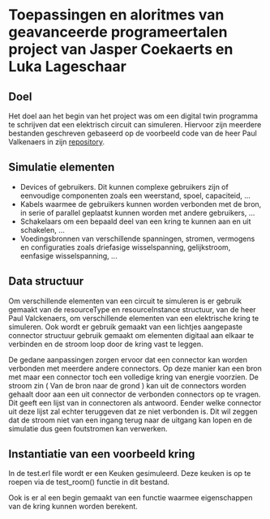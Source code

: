 # Toepassingen en aloritmes van geavanceerde programeertalen project van Jasper Coekaerts en Luka Lageschaar
## Doel
Het doel aan het begin van het project was om een digital twin programma te schrijven dat een elektrisch circuit can simuleren. Hiervoor zijn meerdere bestanden geschreven gebaseerd op de voorbeeld code van de heer Paul Valkenaers in zijn [repository](https://github.com/ValckenaersPaul/TAGP).
## Simulatie elementen
* Devices of gebruikers. Dit kunnen complexe gebruikers zijn of eenvoudige componenten zoals een weerstand, spoel, capaciteid, ... 
* Kabels waarmee de gebruikers kunnen worden verbonden met de bron, in serie of parallel geplaatst kunnen worden met andere gebruikers, ...
* Schakelaars om een bepaald deel van een kring te kunnen aan en uit schakelen, ...
* Voedingsbronnen van verschillende spanningen, stromen, vermogens en configuraties zoals driefasige wisselspanning, gelijkstroom, eenfasige wisselspanning, ...
## Data structuur
Om verschillende elementen van een circuit te simuleren is er gebruik gemaakt van de resourceType en resourceInstance structuur, van de heer Paul Valckenaers, om verschillende elementen van een elektrische kring te simuleren. Ook wordt er gebruik gemaakt van een lichtjes aangepaste connector structuur gebruik gemaakt om elementen digitaal aan elkaar te verbinden en de stroom loop door de kring vast te leggen. 

De gedane aanpassingen zorgen ervoor dat een connector kan worden verbonden met meerdere andere connectors. Op deze manier kan een bron met maar een connector toch een volledige kring van energie voorzien. De stroom zin ( Van de bron naar de grond ) kan uit de connectors worden gehaalt door aan een uit connector de verbonden connectors op te vragen. Dit geeft een lijst van in connectoren als antwoord. Eender welke connector uit deze lijst zal echter teruggeven dat ze niet verbonden is. Dit wil zeggen dat de stroom niet van een ingang terug naar de uitgang kan lopen en de simulatie dus geen foutstromen kan verwerken. 
## Instantiatie van een voorbeeld kring
In de test.erl file wordt er een Keuken gesimuleerd. Deze keuken is op te roepen via de test_room() functie in dit bestand. 

Ook is er al een begin gemaakt van een functie waarmee eigenschappen van de kring kunnen worden berekent.